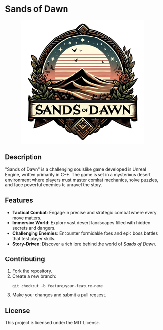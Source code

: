 # Sands of Dawn

<div align="center">
  <img src="Assets/Textures/GameLogo.png" alt="Logo" width="400"/>
</div>

## Description
"Sands of Dawn" is a challenging soulslike game developed in Unreal Engine, written primarily in C++. The game is set in a mysterious desert environment where players must master combat mechanics, solve puzzles, and face powerful enemies to unravel the story.

## Features
- **Tactical Combat**: Engage in precise and strategic combat where every move matters.
- **Immersive World**: Explore vast desert landscapes filled with hidden secrets and dangers.
- **Challenging Enemies**: Encounter formidable foes and epic boss battles that test player skills.
- **Story-Driven**: Discover a rich lore behind the world of *Sands of Dawn*.

## Contributing
1. Fork the repository.
2. Create a new branch:
    ```
    git checkout -b feature/your-feature-name
    ```
3. Make your changes and submit a pull request.

## License
This project is licensed under the MIT License.

